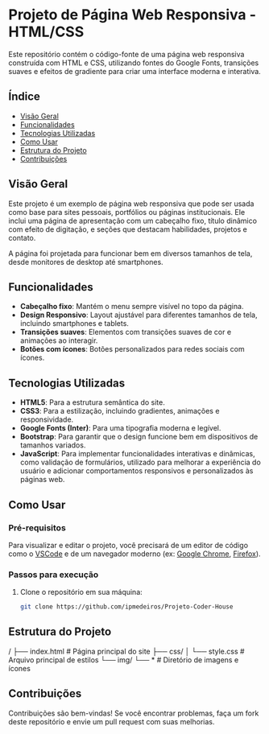 # Projeto de Página Web Responsiva - HTML/CSS

Este repositório contém o código-fonte de uma página web responsiva construída com HTML e CSS, utilizando fontes do Google Fonts, transições suaves e efeitos de gradiente para criar uma interface moderna e interativa.

## Índice

- [Visão Geral](#visão-geral)
- [Funcionalidades](#funcionalidades)
- [Tecnologias Utilizadas](#tecnologias-utilizadas)
- [Como Usar](#como-usar)
- [Estrutura do Projeto](#estrutura-do-projeto)
- [Contribuições](#contribuições)

## Visão Geral

Este projeto é um exemplo de página web responsiva que pode ser usada como base para sites pessoais, portfólios ou páginas institucionais. Ele inclui uma página de apresentação com um cabeçalho fixo, título dinâmico com efeito de digitação, e seções que destacam habilidades, projetos e contato.

A página foi projetada para funcionar bem em diversos tamanhos de tela, desde monitores de desktop até smartphones.

## Funcionalidades

- **Cabeçalho fixo**: Mantém o menu sempre visível no topo da página.
- **Design Responsivo**: Layout ajustável para diferentes tamanhos de tela, incluindo smartphones e tablets.
- **Transições suaves**: Elementos com transições suaves de cor e animações ao interagir.
- **Botões com ícones**: Botões personalizados para redes sociais com ícones.

## Tecnologias Utilizadas

- **HTML5**: Para a estrutura semântica do site.
- **CSS3**: Para a estilização, incluindo gradientes, animações e responsividade.
- **Google Fonts (Inter)**: Para uma tipografia moderna e legível.
- **Bootstrap**: Para garantir que o design funcione bem em dispositivos de tamanhos variados.
- **JavaScript**: Para implementar funcionalidades interativas e dinâmicas, como validação de formulários, utilizado para melhorar a experiência do usuário e adicionar comportamentos responsivos e personalizados às páginas web.

## Como Usar

### Pré-requisitos

Para visualizar e editar o projeto, você precisará de um editor de código como o [VSCode](https://code.visualstudio.com/) e de um navegador moderno (ex: [Google Chrome](https://www.google.com/chrome/), [Firefox](https://www.mozilla.org/firefox/)).

### Passos para execução

1. Clone o repositório em sua máquina:

   ```bash
   git clone https://github.com/ipmedeiros/Projeto-Coder-House

## Estrutura do Projeto

/
├── index.html       # Página principal do site
├── css/
│   └── style.css    # Arquivo principal de estilos
└── img/
    └── *            # Diretório de imagens e ícones

## Contribuições

Contribuições são bem-vindas! Se você encontrar problemas, faça um fork deste repositório e envie um pull request com suas melhorias.
